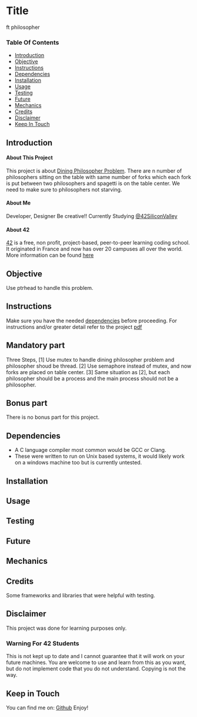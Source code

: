 # Title
ft philosopher

### Table Of Contents
* [Introduction](#introduction)
* [Objective](#objective)
* [Instructions](#instructions)
* [Dependencies](#dependencies)
* [Installation](#installation)
* [Usage](#usage)
* [Testing](#testing) 
* [Future](#future)
* [Mechanics](#mechanics)
* [Credits](#credits)
* [Disclaimer](#disclaimer)
* [Keep In Touch](#keep-in-touch)

## Introduction  

#### About This Project
This project is about [Dining Philosopher Problem]. There are n number of philosophers sitting on the table with same number of forks which each fork is put between two philosophers and spagetti is on the table center. We need to make sure to philosophers not starving. 

#### About Me
Developer, Designer Be creative!! Currently Studying [@42SiliconValley][42]

#### About 42  
[42][42] is a free, non profit, project-based, peer-to-peer learning coding school. It originated in France and now has over 20 campuses all over the world. More information can be found [here][42] 

## Objective 
Use ptrhead to handle this problem.

## Instructions
Make sure you have the needed [dependencies](#dependencies) before proceeding.
For instructions and/or greater detail refer to the project [pdf][pdf]

## Mandatory part
Three Steps, [1] Use mutex to handle dining philosopher problem and philosopher shoud be thread. [2] Use semaphore instead of mutex, and now forks are placed on table center. [3] Same situation as [2], but each philosopher should be a process and the main process should not be a philosopher.
## Bonus part
There is no bonus part for this project.

## Dependencies  
* A C language compiler most common would be GCC or Clang.
* These were written to run on Unix based systems, it would likely work on a windows machine too but is currently untested. 

## Installation 

## Usage  

## Testing  

## Future 

## Mechanics  

## Credits  

Some frameworks and libraries that were helpful with testing.   

## Disclaimer

This project was done for learning purposes only.

### Warning For 42 Students

This is not kept up to date and I cannot guarantee that it will work on your future machines. You are welcome to use and learn from this as you want, but do not implement code that you do not understand. Copying is not the way. 

## Keep in Touch

You can find me on:
[Github][movingfinger]
Enjoy!

[42]: http://42.us.org "42 USA"
[pdf]: philosopher.en.subject.pdf

[movingfinger]: https://github.com/movingfinger
[Dining Philosopher Problem]: https://en.wikipedia.org/wiki/Dining_philosophers_problem
